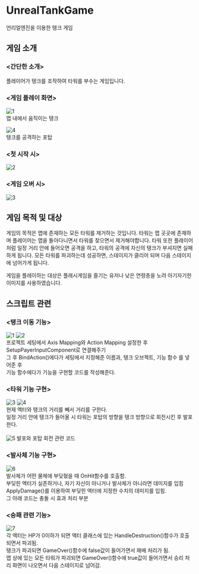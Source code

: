 # UnrealTankGame
언리얼엔진을 이용한 탱크 게임

게임 소개
---
### <간단한 소개>
플레이어가 탱크를 조작하여 타워를 부수는 게임입니다.

### <게임 플레이 화면>
![1](https://user-images.githubusercontent.com/77041622/193404751-2e515bfa-80f2-4380-b092-275f5fbcff1f.PNG)
<br>맵 내에서 움직이는 탱크

![4](https://user-images.githubusercontent.com/77041622/193404804-72beaf3c-3ec8-4b24-9b08-0a2eaa764c25.PNG)
<br>탱크를 공격하는 포탑

### <첫 시작 시>
![2](https://user-images.githubusercontent.com/77041622/193404784-c18ca17d-7550-4c87-b3c7-f586c07b5be3.PNG)

### <게임 오버 시>
![3](https://user-images.githubusercontent.com/77041622/193404797-ab128210-ff1b-4373-924b-1887510868d6.PNG)

게임 목적 및 대상
---
게임의 목적은 맵에 존재하는 모든 타워를 제거하는 것입니다.
타워는 맵 곳곳에 존재하며 플레이어는 맵을 돌아다니면서 타워를 찾으면서 제거해야합니다.
타워 또한 플레이어처럼 일정 거리 안에 들어오면 공격을 하고, 타워의 공격에 자신의 탱크가 부셔지면 실패하게 됩니다.
모든 타워를 파괴하는데 성공하면, 스테이지가 클리어 되며 다음 스테이지에 넘어가게 됩니다.

게임을 플레이하는 대상은 플래시게임을 즐기는 유저나 낮은 연령층을 노려 아기자기한 이미지를 사용하였습니다.

스크립트 관련
---
### <탱크 이동 기능>
![1](https://user-images.githubusercontent.com/77041622/193412187-421ee1ee-3c88-458a-abda-25fa38605240.PNG)
![2](https://user-images.githubusercontent.com/77041622/193412190-97b52371-8289-424b-8183-f88831a61f13.PNG)
<br>
프로젝트 세팅에서 Axis Mapping와 Action Mapping 설정한 후 SetupPayerInputComponent로 연결해주기
<br>그 후 BindAction()에다가 세팅에서 지정해준 이름과, 탱크 오브젝트, 기능 함수 를 넣어준 후
<br>기능 함수에다가 기능을 구현할 코드를 작성해준다.

### <타워 기능 구현>
![3](https://user-images.githubusercontent.com/77041622/193412337-054201bf-a1ba-4d84-8978-7c7bba2aa482.PNG)
![4](https://user-images.githubusercontent.com/77041622/193412340-d988df1e-3442-43fb-8ca3-e255c06ada19.PNG)
<br>
현재 액터와 탱크의 거리를 빼서 거리를 구한다.
<br> 일정 거리 안에 탱크가 들어올 시 타워는 포탑의 방향을 탱크 방향으로 회전시킨 후 발포한다.
<br><br>
![5](https://user-images.githubusercontent.com/77041622/193412416-2ca37a31-9766-4e8c-9ae4-15fd1cdaea2c.PNG)
발포와 포탑 회전 관련 코드

### <발사체 기능 구현>
![6](https://user-images.githubusercontent.com/77041622/193412475-88c5d56d-cb94-4e4f-89c5-fceab93dd913.PNG)
<br>
발사체가 어떤 물체에 부딪혔을 때 OnHit함수를 호출함.
<br>부딪힌 액터가 실존하거나, 자기 자신이 아니거나 발사체가 아니라면 데미지를 입힘
<br>ApplyDamage()를 이용하여 부딪힌 액터에 지정한 수치의 데미지를 입힘.
<br>그 아래 코드는 충돌 시 효과 처리 부분

### <승패 관련 기능>
![7](https://user-images.githubusercontent.com/77041622/193412577-f25b86b6-7146-4e98-92a9-13ed39ee4bb2.PNG)
<br>
각 액터는 HP가 0이하가 되면 액터 클래스에 있는 HandleDestruction()함수가 호출 되면서 파괴됨.
<br>탱크가 파괴되면 GameOver()함수에 false값이 들어가면서 패배 처리가 됨.
<br>맵 상에 있는 모든 타워가 파괴되면 GameOver()함수에 true값이 들어가면서 승리 처리 화면이 나오면서 다음 스테이지로 넘어감.
